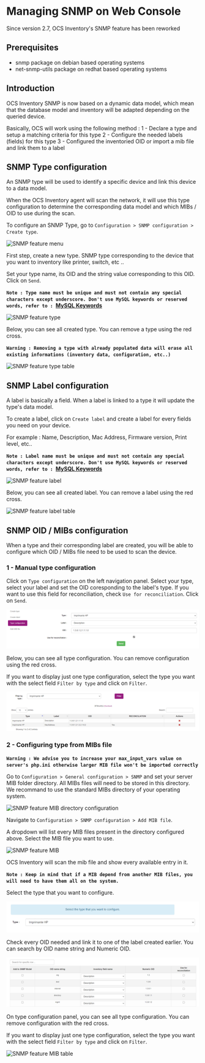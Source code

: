 # Managing SNMP on Web Console

Since version 2.7, OCS Inventory's SNMP feature has been reworked

## Prerequisites

- snmp package on debian based operating systems
- net-snmp-utils package on redhat based operating systems

## Introduction

OCS Inventory SNMP is now based on a dynamic data model, which mean that the database model and inventory will be adapted depending on the queried device.

Basically, OCS will work using the following method :
1 - Declare a type and setup a matching criteria for this type
2 - Configure the needed labels (fields) for this type
3 - Configured the inventoried OID or import a mib file and link them to a label

## SNMP Type configuration

An SNMP type will be used to identify a specific device and link this device to a data model.

When the OCS Inventory agent will scan the network, it will use this type configuration to determine the corresponding data model and which MIBs / OID to use during the scan.

To configure an SNMP Type, go to `Configuration > SNMP configuration > Create type`.

![SNMP feature menu](../../img/server/reports/snmp_feature_menu.png)

First step, create a new type. SNMP type corresponding to the device that you want to inventory like printer, switch, etc ..

Set your type name, its OID and the string value corresponding to this OID. Click on `Send`.

**`Note : Type name must be unique and must not contain any special characters except underscore. Don't use MySQL keywords or reserved words, refer to : `[MySQL Keywords](https://dev.mysql.com/doc/refman/8.0/en/keywords.html)**

![SNMP feature type](../../img/server/reports/snmp_feature_type.png)

Below, you can see all created type. You can remove a type using the red cross.

**`Warning : Removing a type with already populated data will erase all existing informations (inventory data, configuration, etc..)`**

![SNMP feature type table](../../img/server/reports/snmp_feature_type_table.png)

## SNMP Label configuration

A label is basically a field. When a label is linked to a type it will update the type's data model.

To create a label, click on `Create label` and create a label for every fields you need on your device. 

For example : Name, Description, Mac Address, Firmware version, Print level, etc..

**`Note : Label name must be unique and must not contain any special characters except underscore. Don't use MySQL keywords or reserved words, refer to : `[MySQL Keywords](https://dev.mysql.com/doc/refman/8.0/en/keywords.html)**

![SNMP feature label](../../img/server/reports/snmp_feature_label.png)

Below, you can see all created label. You can remove a label using the red cross.

![SNMP feature label table](../../img/server/reports/snmp_feature_label_table.png)

## SNMP OID / MIBs configuration

When a type and their corresponding label are created, you will be able to configure which OID / MIBs file need to be used to scan the device.

### 1 - Manual type configuration

Click on `Type configuration` on the left navigation panel. Select your type, select your label and set the OID coresponding to the label's type. If you want to use this field for reconciliation, check `Use for reconciliation`. Click on `Send`. 

![SNMP feature configuration type](../../img/server/reports/snmp_feature_config_type.png)

Below, you can see all type configuration. You can remove configuration using the red cross.

If you want to display just one type configuration, select the type you want with the select field `Filter by type` and click on `Filter`.

![SNMP feature configuration table](../../img/server/reports/snmp_feature_config_table.png)

### 2 - Configuring type from MIBs file

**`Warning : We advise you to increase your max_input_vars value on server's php.ini otherwise larger MIB file won't be imported correctly`**

Go to `Configuration > General configuration > SNMP` and set your server MIB folder directory. All MIBs files will need to be stored in this directory. We recommand to use the standard MIBs directory of your operating system.

![SNMP feature MIB directory configuration](../../img/server/reports/snmp_feature_config.png)

Navigate to `Configuration > SNMP configuration > Add MIB file`. 

A dropdown will list every MIB files present in the directory configured above.
Select the MIB file you want to use.

![SNMP feature MIB](../../img/server/reports/snmp_feature_mib.png)

OCS Inventory will scan the mib file and show every available entry in it. 

**`Note : Keep in mind that if a MIB depend from another MIB files, you will need to have them all on the system.`**

Select the type that you want to configure.

![SNMP feature MIB type](../../img/server/reports/snmp_scan_feature_type_mib.png)

Check every OID needed and link it to one of the label created earlier. You can search by OID name string and Numeric OID.

![SNMP feature MIB configuration](../../img/server/reports/snmp_scan_feature_mib_details.png)

On type configuration panel, you can see all type configuration. You can remove configuration with the red cross.

If you want to display just one type configuration, select the type you want with the select field `Filter by type` and click on `Filter`.

![SNMP feature MIB table](../../img/server/reports/snmp_feature_mib_table.png)